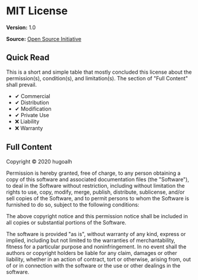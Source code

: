 # MIT License

**Version:**
1.0

**Source:**
[Open Source Initiative](https://opensource.org/licenses/MIT)

## Quick Read

This is a short and simple table that mostly concluded this license about the permission(s), condition(s), and limitation(s). The section of "Full Content" shall prevail.

- ✔ Commercial
- ✔ Distribution
- ✔ Modification
- ✔ Private Use
- ❌ Liability
- ❌ Warranty

## Full Content

Copyright © 2020 hugoalh

Permission is hereby granted, free of charge, to any person obtaining a copy of this software and associated documentation files (the "Software"), to deal in the Software without restriction, including without limitation the rights to use, copy, modify, merge, publish, distribute, sublicense, and/or sell copies of the Software, and to permit persons to whom the Software is furnished to do so, subject to the following conditions:

The above copyright notice and this permission notice shall be included in all copies or substantial portions of the Software.

The software is provided "as is", without warranty of any kind, express or implied, including but not limited to the warranties of merchantability, fitness for a particular purpose and noninfringement. In no event shall the authors or copyright holders be liable for any claim, damages or other liability, whether in an action of contract, tort or otherwise, arising from, out of or in connection with the software or the use or other dealings in the software.
